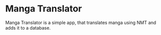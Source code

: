 # Manga Translator
Manga Translator is a simple app, that translates manga using NMT and adds it to a database.
